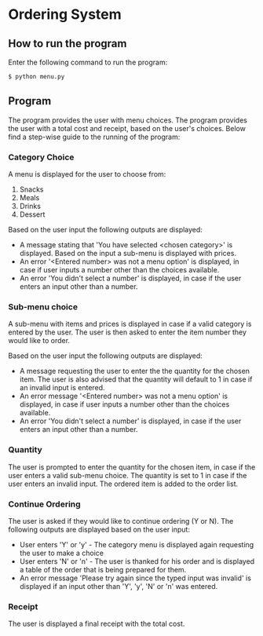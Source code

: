 # Ordering System

## How to run the program
Enter the following command to run the program:
```bash
$ python menu.py
```

## Program
The program provides the user with menu choices. The program provides the user with a total cost and receipt, based on the user's choices. Below find a step-wise guide to the running of the program:

### Category Choice
A menu is displayed for the user to choose from:
1. Snacks
2. Meals
3. Drinks
4. Dessert

Based on the user input the following outputs are displayed:
* A message stating that 'You have selected \<chosen category>' is displayed. Based on the input a sub-menu is displayed with prices.
* An error '\<Entered number> was not a menu option' is displayed, in case if user inputs a number other than the choices available.
* An error 'You didn't select a number' is displayed, in case if the user enters an input other than a number.

### Sub-menu choice
A sub-menu with items and prices is displayed in case if a valid category is entered by the user. The user is then asked to enter the item number they would like to order.

Based on the user input the following outputs are displayed:
* A message requesting the user to enter the the quantity for the chosen item. The user is also advised that the quantity will default to 1 in case if an invalid input is entered.
* An error message '\<Entered number> was not a menu option' is displayed, in case if user inputs a number other than the choices available.
* An error 'You didn't select a number' is displayed, in case if the user enters an input other than a number.

### Quantity
The user is prompted to enter the quantity for the chosen item, in case if the user enters a valid sub-menu choice. The quantity is set to 1 in case if the user enters an invalid input. The ordered item is added to the order list.

### Continue Ordering
The user is asked if they would like to continue ordering (Y or N). The following outputs are displayed based on the user input:
* User enters 'Y' or 'y' - The category menu is displayed again requesting the user to make a choice
* User enters 'N' or 'n' - The user is thanked for his order and is displayed a table of the order that is being prepared for them.
* An error message 'Please try again since the typed input was invalid' is displayed if an input other than 'Y', 'y', 'N' or 'n' was entered.

### Receipt
The user is displayed a final receipt with the total cost.